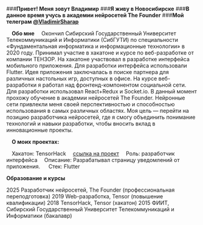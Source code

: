 ###**Привет! Меня зовут Владимир**
###**Я живу в Новосибирске**
###**В данное время учусь в академии нейросетей The Founder**
###**Мой телеграм [@VladimirSharap](https://clck.ru/3FTmKh)**

`  `**Обо мне**
`  `Окончил Сибирский Государственный Университет Телекоммуникаций и Информатики (СибГУТИ) по специальности «Фундаментальная информатика и информационные технологии» в 2020 году. Принимал участие в хакатоне и курсе по веб-разработке от компании ТЕНЗОР. На хакатоне участвовал в разработке интерфейса мобильного приложения. Для разработки интерфейса использовали Flutter. Идея приложения заключалась в поиске партнера для различных настольных игр, доступных в офисе. На курсе веб-разработки я работал над фронтенд-компонентом социальной сети. Для разработки использовал React+Redux и Socket.io. В данный момент прохожу обучение в академии нейросетей The Founder. Нейронные сети привлекли меня своей перспективностью и способностью использования в самых различных областях. Моя цель — перейти на позицию разработчика нейросетей, где я смогу объединить понимание технологий и навыки разработки, чтобы вносить вклад в инновационные проекты.

`  `**О моих проектах:**

`  `Хакатон: TensorHack
`  `[ссылка на проект](https://clck.ru/3FTm8e)
`  `Роль: разработчик интерфейса
`  `Описание: Разрабатывал страницу уведомлений от приложения. 
`  `Стек: Flutter

**Образование и курсы**

2025 Разработчик нейросетей, The Founder (профессиональная переподготовка)
2019 Web-разработка, Tensor (повышение квалификации)
2018 TensorHack, Tensor (хакатон)
2015 ФИИТ, Сибирский Государственный Университет Телекоммуникаций и Информатики (бакалавр)


